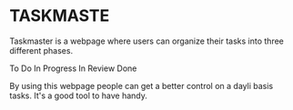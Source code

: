 # TASKMASTE

Taskmaster is a webpage where users can organize their tasks into three different phases. 

To Do
In Progress
In Review
Done

By using this webpage people can get a better control on a dayli basis tasks. It's a good tool to have handy.



<!--  - SELF NOTE FOR THE PROJECT PROCESS
       - add functionality
- As a paid developer. I should proceed every project by following the next steps.

1. Create a local project.
2. Save a copy in a remote repository.
3. Rename master to main branch and add two more. 

       - Develop branch will merge in "feature-branches".
       - feature/edit-task will hold all the newest code.


After you did the setup is a good practice to outline what you are doing. 

Github issues can help you keeping updated where you're at in your webpage. -->

